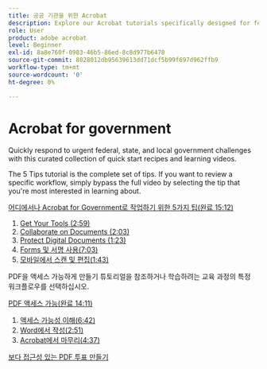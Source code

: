 ```yaml
---
title: 공공 기관을 위한 Acrobat
description: Explore our Acrobat tutorials specifically designed for federal, state, and local government
role: User
product: adobe acrobat
level: Beginner
exl-id: 8a8e760f-0983-46b5-86ed-8c8d977b6478
source-git-commit: 8028012db95639613dd71dcf5b99f697d962ffb9
workflow-type: tm+mt
source-wordcount: '0'
ht-degree: 0%

---
```


# Acrobat for government

Quickly respond to urgent federal, state, and local government challenges with this curated collection of quick start recipes and learning videos.

The 5 Tips tutorial is the complete set of tips. If you want to review a specific workflow, simply bypass the full video by selecting the tip that you&#39;re most interested in learning about.

[어디에서나 Acrobat for Government로 작업하기 위한 5가지 팁(완료 15:12)](5-tips-for-working-anywhere-with-acrobat-dc-for-government.md)
1. [Get Your Tools (2:59)](get-your-tools.md)
1. [Collaborate on Documents (2:03)](collaborate-on-documents.md)
1. [Protect Digital Documents (1:23)](protect-digital-documents.md)
1. [Forms 및 서명 사용(7:03)](work-with-forms-and-signatures.md)
1. [모바일에서 스캔 및 편집(1:43)](scan-and-edit-on-mobile.md)

PDF을 액세스 가능하게 만들기 튜토리얼을 참조하거나 학습하려는 교육 과정의 특정 워크플로우를 선택하십시오.

[PDF 액세스 가능(완료 14:11)](making-pdfs-accessible.md)
1. [액세스 가능성 이해(6:42)](understanding-accessibility.md)
1. [Word에서 작성(2:51)](authoring-in-word.md)
1. [Acrobat에서 마무리(4:37)](finishing-in-acrobat.md)

[보다 접근성 있는 PDF 투표 만들기](making-pdf-ballots-accessible.md)
